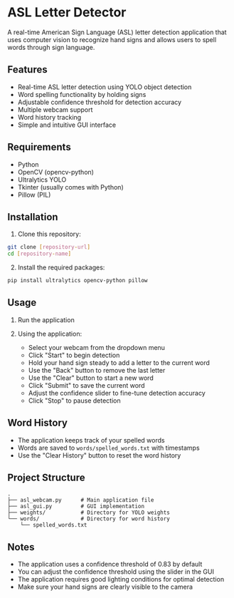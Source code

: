 # ASL Letter Detector

A real-time American Sign Language (ASL) letter detection application that uses computer vision to recognize hand signs and allows users to spell words through sign language.

## Features

- Real-time ASL letter detection using YOLO object detection
- Word spelling functionality by holding signs
- Adjustable confidence threshold for detection accuracy
- Multiple webcam support
- Word history tracking
- Simple and intuitive GUI interface

## Requirements

- Python
- OpenCV (opencv-python)
- Ultralytics YOLO
- Tkinter (usually comes with Python)
- Pillow (PIL)

## Installation

1. Clone this repository:
```bash
git clone [repository-url]
cd [repository-name]
```

2. Install the required packages:
```bash
pip install ultralytics opencv-python pillow
```

## Usage

1. Run the application

2. Using the application:
   - Select your webcam from the dropdown menu
   - Click "Start" to begin detection
   - Hold your hand sign steady to add a letter to the current word
   - Use the "Back" button to remove the last letter
   - Use the "Clear" button to start a new word
   - Click "Submit" to save the current word
   - Adjust the confidence slider to fine-tune detection accuracy
   - Click "Stop" to pause detection

## Word History

- The application keeps track of your spelled words
- Words are saved to `words/spelled_words.txt` with timestamps
- Use the "Clear History" button to reset the word history

## Project Structure

```
.
├── asl_webcam.py      # Main application file
├── asl_gui.py         # GUI implementation
├── weights/           # Directory for YOLO weights
└── words/             # Directory for word history
    └── spelled_words.txt
```

## Notes

- The application uses a confidence threshold of 0.83 by default
- You can adjust the confidence threshold using the slider in the GUI
- The application requires good lighting conditions for optimal detection
- Make sure your hand signs are clearly visible to the camera